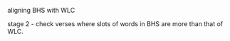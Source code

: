 aligning BHS with WLC

stage 2 - check verses where slots of words in BHS are more than that of WLC.

